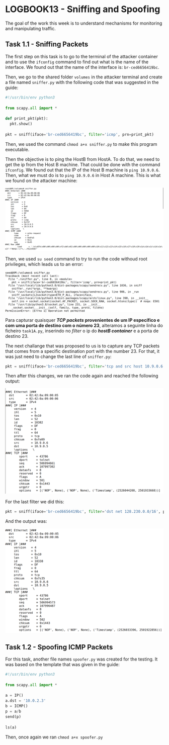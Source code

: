 # LOGBOOK13 - Sniffing and Spoofing

The goal of the work this week is to understand mechanisms for monitoring and manipulating traffic.

## Task 1.1 - Sniffing Packets

The first step on this task is to go to the terminal of the attacker container and to use the `ifconfig` command to find out what is the name of the interface. We found out that the name of the interface is: `br-ced6656419bc`.

Then, we go to the shared folder `volumes` in the attacker terminal and create a file named `sniffer.py` with the following code that was suggested in the guide:

```py
#!/usr/bin/env python3

from scapy.all import *

def print_pkt(pkt):
  pkt.show()

pkt = sniff(iface='br-ced6656419bc', filter='icmp', prn=print_pkt)
```

Then, we used the command `chmod a+x sniffer.py` to make this program executable.

Then the objective is to ping the HostB from HostA. To do that, we need to get the ip from the Host B machine. That could be done with the command `ifconfig`. We found out that the IP of the Host B machine is `ping 10.9.0.6`. Then, what we must do is to `ping 10.9.0.6` in Host A machine. This is what we found on the attacker machine:

![Task 1.1](images/LOGBOOK13/image.png)

Then, we used `su seed` command to try to run the code withoud root privileges, which leads us to an error:

![Task 1.1](images/LOGBOOK13/image1.png)

Para capturar quaisquer **_TCP packets_ provenientes de um IP específico e com uma porta de destino com o número 23**, alteramos a seguinte linha do ficheiro ```task1A.py```, inserindo no _filter_ o ip do **_hostB container_** e a porta de destino 23.

The next challange that was proposed to us is to capture any TCP packets that comes from a specific destination port with the number 23. For that, it was just need to change the last line of `sniffer.py`:

```py
pkt = sniff(iface='br-ced6656419bc', filter='tcp and src host 10.9.0.6 and dst port 23', prn=print_pkt))
```

Then after this changes, we ran the code again and reached the following output:

![Task 1.1](images/LOGBOOK13/image2.png)

For the last filter we did this: 

```py
pkt = sniff(iface='br-ced6656419bc', filter='dst net 128.230.0.0/16', prn=print_pkt))
```

And the output was:

![Task 1.1](images/LOGBOOK13/image3.png)

## Task 1.2 - Spoofing ICMP Packets

For this task, another file names `spoofer.py` was created for the testing. It was based on the template that was given in the guide:

```py
#!/usr/bin/env python3

from scapy.all import *

a = IP()
a.dst = '10.0.2.3'
b = ICMP()
p = a/b
send(p)

ls(a)
```

Then, once again we ran  `chmod a+x spoofer.py`

